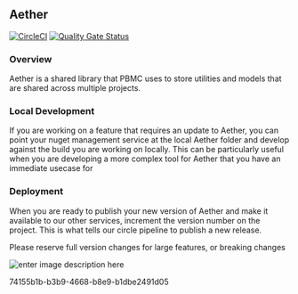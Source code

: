 ﻿## Aether

[![CircleCI](https://circleci.foc.zone/gh/DataServices/Aether.svg?style=shield)](https://[circleci.foc.zone/gh/DataServices/Aether](https://circleci.foc.zone/gh/DataServices/Aether))
[![Quality Gate Status](https://sonarqube.rockfin.com/api/project_badges/measure?project=QL.207965&metric=alert_status)](https://sonarqube.rockfin.com/dashboard?id=QL.207965)

### Overview

Aether is a shared library that PBMC uses to store utilities and models that are shared across multiple projects.

### Local Development
If you are working on a feature that requires an update to Aether, you can point your nuget management service at the local Aether folder and develop against the build you are working on locally.  This can be particularly useful when you are developing a more complex tool for Aether that you have an immediate usecase for

### Deployment
When you are ready to publish your new version of Aether and make it available to our other services, increment the version number on the project.  This is what tells our circle pipeline to publish a new release.  

Please reserve full version changes for large features, or breaking changes

![enter image description here](https://git.rockfin.com/DataServices/Aether/blob/master/Aether.png)

74155b1b-b3b9-4668-b8e9-b1dbe2491d05
